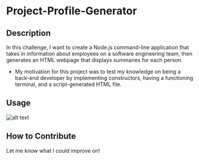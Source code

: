 # Project-Profile-Generator

## Description

In this challenge, I want to create a Node.js command-line application that takes in information about employees on a software engineering team, then generates an HTML webpage that displays summaries for each person.

- My motivation for this project was to test my knowledge on being a back-end developer by implementing constructors, having a functioning terminal, and a script-generated HTML file. 



## Usage

![alt text](assets/images/Horiseon.gif)

## How to Contribute

Let me know what I could improve on!